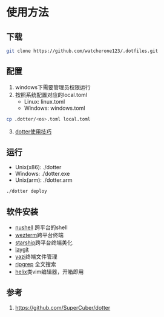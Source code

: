 # 使用方法
## 下载
```bash
git clone https://github.com/watcherone123/.dotfiles.git
```
## 配置
1. windows下需要管理员权限运行
2. 按照系统配置对应的local.toml
    - Linux: linux.toml
    - Windows: windows.toml
```bash
cp .dotter/<os>.toml local.toml
```
3. [dotter使用技巧](./docs/dotter.md)

## 运行

- Unix(x86): ./dotter
- Windows: ./dotter.exe
- Unix(arm): ./dotter.arm
```bash
./dotter deploy
```
## 软件安装
- [nushell](./docs/nushell.md) 跨平台的shell
- [wezterm](./docs/wezterm.md)跨平台终端
- [starship](./docs/starship.md)跨平台终端美化
- [laygit](./docs/lazygit.md)
- [yazi](./docs/yazi.md)终端文件管理
- [ripgrep](https://github.com/BurntSushi/ripgrep) 全文搜索
- [helix](https://github.com/helix-editor/helix)类vim编辑器，开箱即用
## 参考
1. https://github.com/SuperCuber/dotter

